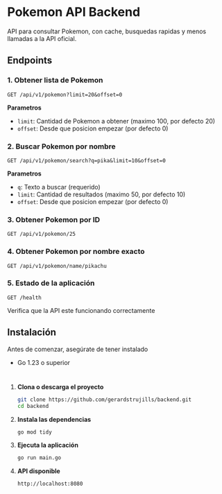 # Pokemon API Backend

API para consultar Pokemon, con cache, busquedas rapidas y menos llamadas a la API oficial.

## Endpoints

### 1. Obtener lista de Pokemon
```
GET /api/v1/pokemon?limit=20&offset=0
```


**Parametros**
- `limit`: Cantidad de Pokemon a obtener (maximo 100, por defecto 20)
- `offset`: Desde que posicion empezar (por defecto 0)

### 2. Buscar Pokemon por nombre
```
GET /api/v1/pokemon/search?q=pika&limit=10&offset=0
```


**Parametros**
- `q`: Texto a buscar (requerido)
- `limit`: Cantidad de resultados (maximo 50, por defecto 10)
- `offset`: Desde que posicion empezar (por defecto 0)

### 3. Obtener Pokemon por ID
```
GET /api/v1/pokemon/25
```

### 4. Obtener Pokemon por nombre exacto
```
GET /api/v1/pokemon/name/pikachu
```

### 5. Estado de la aplicación
```
GET /health
```
Verifica que la API este funcionando correctamente

## Instalación

Antes de comenzar, asegúrate de tener instalado
- Go 1.23 o superior

#

1. **Clona o descarga el proyecto**
   ```bash
   git clone https://github.com/gerardstrujills/backend.git
   cd backend
   ```

2. **Instala las dependencias**
   ```bash
   go mod tidy
   ```

3. **Ejecuta la aplicación**
   ```bash
   go run main.go
   ```

4. **API disponible**
   ```bash
   http://localhost:8080
   ```